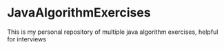 # JavaAlgorithmExercises
This is my personal repository of multiple java algorithm exercises, helpful for interviews
